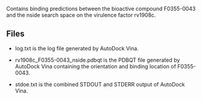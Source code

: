 Contains binding predictions between the bioactive compound F0355-0043 and the nside search space on the virulence factor rv1908c.

## Files

- log.txt is the log file generated by AutoDock Vina.

- rv1908c_F0355-0043_nside.pdbqt is the PDBQT file generated by AutoDock Vina containing the orientation and binding location of F0355-0043.

- stdoe.txt is the combined STDOUT and STDERR output of AutoDock Vina.

